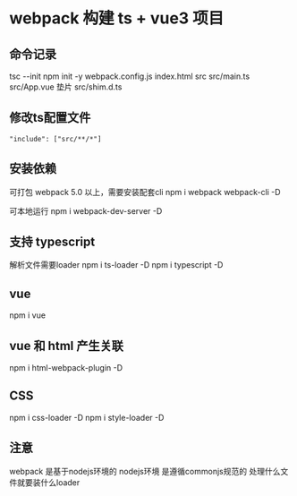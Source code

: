 # webpack 构建 ts + vue3 项目

## 命令记录
tsc --init
npm init -y
webpack.config.js
index.html
src
src/main.ts
src/App.vue
垫片
src/shim.d.ts

## 修改ts配置文件
`"include": ["src/**/*"]`

## 安装依赖
可打包
webpack 5.0 以上，需要安装配套cli
npm i webpack webpack-cli -D

可本地运行
npm i webpack-dev-server -D

## 支持 typescript
解析文件需要loader
npm i ts-loader -D
npm i typescript -D

## vue
npm i vue
 

## vue 和 html 产生关联
npm i html-webpack-plugin -D

## CSS
npm i css-loader -D
npm i style-loader -D

## 注意
webpack 是基于nodejs环境的
nodejs环境 是遵循commonjs规范的
处理什么文件就要装什么loader